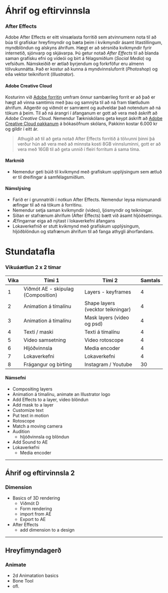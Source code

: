 #  Áhrif og eftirvinnsla

### After Effects

Adobe After Effects er eitt vinsælasta forritið sem atvinnumenn nota til að búa til grafískar hreyfimyndir og bæta þeim í kvikmyndir ásamt litastillingum, myndblöndun og alskyns áhrifum. Hægt er að sérsníða kvikmyndir fyrir internetið, sjónvarp og skjávarpa. Þú getur notað _After Effects_ til að blanda saman grafísku efni og vídeói og birt á félagsmiðlum (_Social Media_) og vefsíðum. Námskeiðið er ætlað byrjendum og forkrföfur eru almenn tölvukunnátta. Það er kostur að kunna á myndvinnsluforrit (_Photoshop_) og eða vektor teikniforrit (_Illustrator_).

#### Adobe Creative Cloud

Kosturinn við [Adobe forritin](https://www.adobe.com/creativecloud.html) umfram önnur sambærileg forrit er að það er hægt að vinna samtímis með þau og samnýta til að ná fram tilætluðum áhrifum. Aðgerðir og viðmót er samræmt og auðveldar það notendum að ná tökum á þeim.  Til að ná árangri í áfanganum er gott að vera með áskrift að _Adobe Creative Cloud_. Nemendur Tækniskólans geta keypt áskrift að [Adobe Creative Cloud pakkanum](https://tskoli.is/tolvuthjonusta/) á bókasöfnum skólans, Pakkinn kostar 6.000 kr og gildir í eitt ár.

> Athugið að til að geta notað After Effects forritið á tölvunni þinni þá verður hún að vera með að minnsta kosti 8GB vinnsluminni, gott er að vera með 16GB til að geta unnið í fleiri forritum á sama tíma.

#### Markmið

- Nemendur geti búið til kvikmynd með grafískum upplýsingum sem ætluð er til dreifingar á samfélagsmiðlum. 

#### Námslýsing

- Farið er í grunnatriði í notkun After Effects. Nemendur leysa mismunandi æfingar  til að ná tökum á forritinu.
- Nemendur setja saman kvikmyndir (video), ljósmyndir og teikningar. 
- Síðan er stafrænum áhrifum (After Effects) bætt við ásamt hljóðsetningu.
- Æfingarnar eiga að nýtast í lokaverkefni áfangans
- Lokaverkefnið er stutt kvikmynd með grafískum upplýsingum, hljóðblöndun og stafrænum áhrifum til að fanga athygli áhorfandans.  

# Stundatafla

### Vikuáætlun 2 x 2 tímar

| Vika | Tími 1  | Tími 2 | Samtals |
| --- | --- | --- | --- |
| 1 | Viðmót AE - skipulag (Composition) | Layers - keyframes |  4 |
| 2 | Animation á tímalínu | Shape layers (vecktor teikningar) |  4 | 
| 3 | Animation á tímalínu | Mask layers (video og psd)|  4 |  
| 4 | Texti / maski | Texti á tímalínu |  4 |  
| 5 | Video samsetning | Video rotoscope |  4 | 
| 6 | Hljóðvinnsla | Media encoder |  4 |
| 7 | Lokaverkefni | Lokaverkefni |  4 |  
| 8 | Frágangur og birting | Instagram / Youtube |  30 |

#### Námsefni

- Compositing layers
- Animation á tímalínu, animate an Illustrator logo
- Add Effects to a layer, video blöndun
- Add mask to a layer
- Customize text
- Put text in motion
- Rotoscope
- Match a moving camera
- Audition
  - hljóðvinnsla og blöndun
- Add Sound to AE
- Lokaverkefni
  - Media encoder

--- 

##  Áhrif og eftirvinnsla 2

### Dimension
- Basics of 3D rendering
  - Viðmót D
  - Form rendering
  - import from AE
  - Export to AE
- After Effects
  - add dimension to a design

---

## Hreyfimyndagerð

### Animate

- 2d Animatation basics
- Bone Tool
- ofl.

